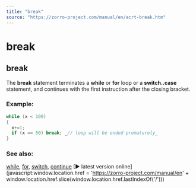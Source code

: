 ```yaml
---
title: "break"
source: "https://zorro-project.com/manual/en/acrt-break.htm"
---
```


# break

## break

The **break** statement terminates a **while** or **for** loop or a **switch..case** statement, and continues with the first instruction after the closing bracket.

### Example:

```c
while (x < 100)
{ 
  x+=1;
  if (x == 50) break; _// loop will be ended prematurely_
}
```

### See also:

[while](053_while_do.md), [for](012_Performance_Report.md), [switch](055_switch_case.md), [continue](acrt-continue.md) [► latest version online](javascript:window.location.href = 'https://zorro-project.com/manual/en' + window.location.href.slice\(window.location.href.lastIndexOf\('/'\)\))